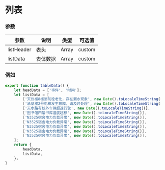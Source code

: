 # 列表
<template>
	<fs-card style='width:400px'><fs-list :listHeader="tableData.headData" :listData="tableData.rowData"></fs-list></fs-card>
</template>

<script>
import * as mockData from './mockData';
export default {
	data() {
		return {
			tableData: mockData.tableData(),

		};
	}
};
</script>

### 参数

| 参数       | 说明     | 类型  | 可选值 |
| ---------- | -------- | ----- | ------ |
| listHeader | 表头     | Array | custom |
| listData   | 表体数据 | Array | custom |

### 例如

``` js
export function tableData() {
	let headData = ['事件', '时间'];
	let listData = [
		['天仪楼8楼消防栓老化，存在漏水现象', new Date().toLocaleTimeString()],
		['承基楼2号电梯发生故障，请及时处理', new Date().toLocaleTimeString()],
		['天水路有校外车辆超速行驶', new Date().toLocaleTimeString()],
		['图书馆四层书库湿度超标', new Date().toLocaleTimeString()],
		['N3525宿舍电力负载异常', new Date().toLocaleTimeString()],
		['N3525宿舍电力负载异常', new Date().toLocaleTimeString()],
		['N3525宿舍电力负载异常', new Date().toLocaleTimeString()],
		['N3525宿舍电力负载异常', new Date().toLocaleTimeString()],
		['N3525宿舍电力负载异常', new Date().toLocaleTimeString()],
	];
	return {
		headData,
		listData,
	};
}
```
